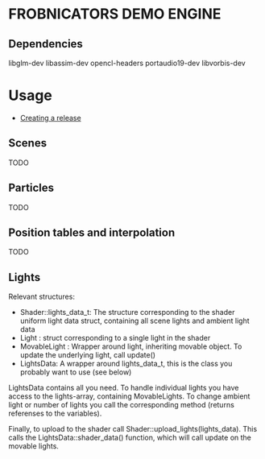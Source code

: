 FROBNICATORS DEMO ENGINE
==========

Dependencies
------------
libglm-dev
libassim-dev
opencl-headers
portaudio19-dev
libvorbis-dev

Usage
===========

 * [Creating a release](/ext/frobnicator_demo_maker/wiki/Release)

Scenes
-------
TODO

Particles
--------
TODO

Position tables and interpolation
------
TODO

Lights
------
Relevant structures:

* Shader::lights_data_t: The structure corresponding to the shader uniform light data struct, containing all scene lights and ambient light data
* Light : struct corresponding to a single light in the shader
* MovableLight : Wrapper around light, inheriting movable object. To update the underlying light, call update()
* LightsData: A wrapper around lights_data_t, this is the class you probably want to use (see below)

LightsData contains all you need. To handle individual lights you have access to the lights-array, containing MovableLights. 
To change ambient light or number of lights you call the corresponding method (returns referenses to the variables).

Finally, to upload to the shader call Shader::upload_lights(lights_data). This calls the LightsData::shader_data() function, which will call update on the movable lights.





